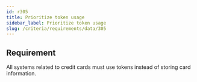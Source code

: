 ```yaml
---
id: r305
title: Prioritize token usage
sidebar_label: Prioritize token usage
slug: /criteria/requirements/data/305
---
```


## Requirement

All systems related to credit cards
must use tokens instead of
storing card information.
